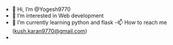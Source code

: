 - 👋 Hi, I’m @Yogesh9770
- 👀 I’m interested in Web development
- 🌱 I’m currently learning python and flask
-📫 How to reach me (kush.karan9770@gmail.com)
- 

<!---
Yogesh9770/Yogesh9770 is a ✨ special ✨ repository because its `README.md` (this file) appears on your GitHub profile.
You can click the Preview link to take a look at your changes.
--->
